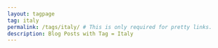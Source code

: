 ```yaml
---
layout: tagpage
tag: italy
permalink: /tags/italy/ # This is only required for pretty links.
description: Blog Posts with Tag = Italy
---
```

